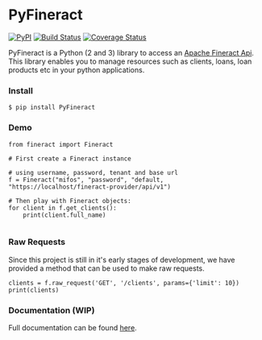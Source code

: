 # PyFineract

[![PyPI](https://img.shields.io/pypi/v/PyFineract.svg)](https://pypi.python.org/pypi/PyFineract)
[![Build Status](https://travis-ci.org/mobidevke/PyFineract.svg?branch=master)](https://travis-ci.org/mobidevke/PyFineract)
[![Coverage Status](https://coveralls.io/repos/github/mobidevke/PyFineract/badge.svg?branch=master)](https://coveralls.io/github/mobidevke/PyFineract?branch=master)

PyFineract is a Python (2 and 3) library to access an 
[Apache Fineract Api](https://demo.openmf.org/api-docs/apiLive.htm#top). This library enables you to manage resources 
such as clients, loans, loan products etc in your python applications.


### Install

```
$ pip install PyFineract
```

### Demo

```
from fineract import Fineract

# First create a Fineract instance

# using username, password, tenant and base url
f = Fineract("mifos", "password", "default, "https://localhost/fineract-provider/api/v1")

# Then play with Fineract objects:
for client in f.get_clients():
    print(client.full_name)
    
```

### Raw Requests
Since this project is still in it's early stages of development, we have provided a method that can be used 
to make raw requests.
```
clients = f.raw_request('GET', '/clients', params={'limit': 10})
print(clients)
```
### Documentation (WIP)
Full documentation can be found [here](https://pyfineract.readthedocs.io).
